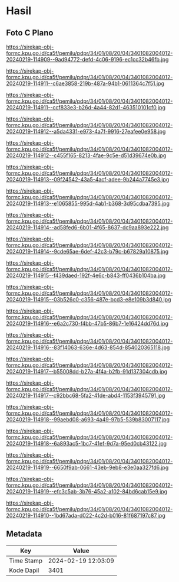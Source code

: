 # Hasil

## Foto C Plano

https://sirekap-obj-formc.kpu.go.id/ca5f/pemilu/pdpr/34/01/08/20/04/3401082004012-20240219-114909--9ad94772-defd-4c06-9196-ec1cc32b46fb.jpg

https://sirekap-obj-formc.kpu.go.id/ca5f/pemilu/pdpr/34/01/08/20/04/3401082004012-20240219-114911--c6ae3858-219b-487a-94b1-0611364c7f51.jpg

https://sirekap-obj-formc.kpu.go.id/ca5f/pemilu/pdpr/34/01/08/20/04/3401082004012-20240219-114911--ccf833e3-b26d-4a44-82d1-463510101cf0.jpg

https://sirekap-obj-formc.kpu.go.id/ca5f/pemilu/pdpr/34/01/08/20/04/3401082004012-20240219-114912--a5da4331-e973-4a7f-9916-27eafee0e958.jpg

https://sirekap-obj-formc.kpu.go.id/ca5f/pemilu/pdpr/34/01/08/20/04/3401082004012-20240219-114912--c455f165-8213-4fae-9c5e-d51d39674e0b.jpg

https://sirekap-obj-formc.kpu.go.id/ca5f/pemilu/pdpr/34/01/08/20/04/3401082004012-20240219-114913--09f24542-43a5-4acf-adee-9b244a7745e3.jpg

https://sirekap-obj-formc.kpu.go.id/ca5f/pemilu/pdpr/34/01/08/20/04/3401082004012-20240219-114913--e1065855-995d-4ab1-b368-3d95cdba7395.jpg

https://sirekap-obj-formc.kpu.go.id/ca5f/pemilu/pdpr/34/01/08/20/04/3401082004012-20240219-114914--ad58fed6-6b01-4f65-8637-dc9aa893e222.jpg

https://sirekap-obj-formc.kpu.go.id/ca5f/pemilu/pdpr/34/01/08/20/04/3401082004012-20240219-114914--9cde65ae-6def-42c3-b79c-b67829a10875.jpg

https://sirekap-obj-formc.kpu.go.id/ca5f/pemilu/pdpr/34/01/08/20/04/3401082004012-20240219-114915--f439daed-192f-4e6c-b843-ff0436b104ba.jpg

https://sirekap-obj-formc.kpu.go.id/ca5f/pemilu/pdpr/34/01/08/20/04/3401082004012-20240219-114915--03b526c0-c356-487e-bcd3-e8e109b3d840.jpg

https://sirekap-obj-formc.kpu.go.id/ca5f/pemilu/pdpr/34/01/08/20/04/3401082004012-20240219-114916--e6a2c730-f4bb-47b5-86b7-1e16424dd76d.jpg

https://sirekap-obj-formc.kpu.go.id/ca5f/pemilu/pdpr/34/01/08/20/04/3401082004012-20240219-114916--83f14063-636e-4d63-854d-854020365118.jpg

https://sirekap-obj-formc.kpu.go.id/ca5f/pemilu/pdpr/34/01/08/20/04/3401082004012-20240219-114917--b55008dd-b27a-4f4a-b2fb-91d137304cdb.jpg

https://sirekap-obj-formc.kpu.go.id/ca5f/pemilu/pdpr/34/01/08/20/04/3401082004012-20240219-114917--c92bbc68-5fa2-41de-abd4-1153f3945791.jpg

https://sirekap-obj-formc.kpu.go.id/ca5f/pemilu/pdpr/34/01/08/20/04/3401082004012-20240219-114918--99aebd08-a693-4a49-97b5-539b83007117.jpg

https://sirekap-obj-formc.kpu.go.id/ca5f/pemilu/pdpr/34/01/08/20/04/3401082004012-20240219-114918--6a893ac5-1bc7-41ef-9d7a-95ed0cb43122.jpg

https://sirekap-obj-formc.kpu.go.id/ca5f/pemilu/pdpr/34/01/08/20/04/3401082004012-20240219-114919--6650f9ab-0661-43eb-9eb8-e3e0aa327fd6.jpg

https://sirekap-obj-formc.kpu.go.id/ca5f/pemilu/pdpr/34/01/08/20/04/3401082004012-20240219-114919--efc3c5ab-3b76-45a2-a102-84bd6cab15e9.jpg

https://sirekap-obj-formc.kpu.go.id/ca5f/pemilu/pdpr/34/01/08/20/04/3401082004012-20240219-114910--1bd67ada-d022-4c2d-b016-81f687197c87.jpg


## Metadata

| Key        | Value               |
| ---------- | ------------------- |
| Time Stamp | 2024-02-19 12:03:09 |
| Kode Dapil | 3401                |



